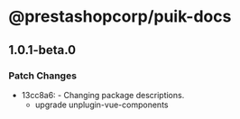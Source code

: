 # @prestashopcorp/puik-docs

## 1.0.1-beta.0

### Patch Changes

- 13cc8a6: - Changing package descriptions.
  - upgrade unplugin-vue-components
